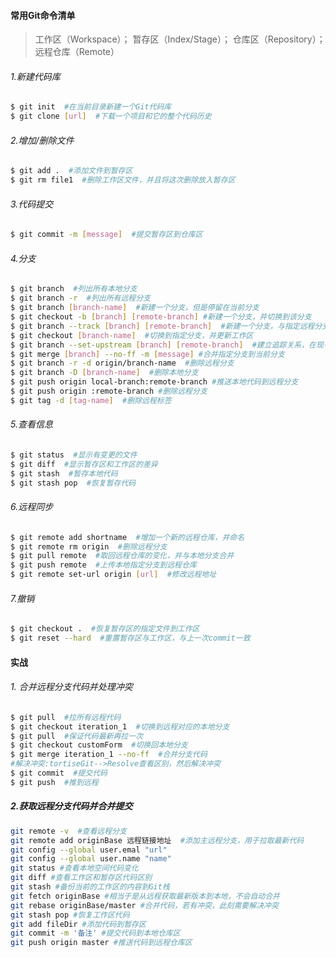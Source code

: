 #### 常用Git命令清单

> 工作区（Workspace）； 暂存区（Index/Stage）； 仓库区（Repository）； 远程仓库（Remote）

###### 1.新建代码库

```bash
$ git init  #在当前目录新建一个Git代码库
$ git clone [url]  #下载一个项目和它的整个代码历史
```

###### 2.增加/删除文件

```bash
$ git add .  #添加文件到暂存区
$ git rm file1  #删除工作区文件，并且将这次删除放入暂存区
```

###### 3.代码提交

```bash
$ git commit -m [message]  #提交暂存区到仓库区
```

###### 4.分支

```bash
$ git branch  #列出所有本地分支
$ git branch -r  #列出所有远程分支
$ git branch [branch-name]  #新建一个分支，但是停留在当前分支
$ git checkout -b [branch] [remote-branch] #新建一个分支，并切换到该分支
$ git branch --track [branch] [remote-branch]  #新建一个分支，与指定远程分支建立追踪关系
$ git checkout [branch-name]  #切换到指定分支，并更新工作区
$ git branch --set-upstream [branch] [remote-branch]  #建立追踪关系，在现有分支与指定远程分支之间
$ git merge [branch] --no-ff -m [message] #合并指定分支到当前分支
$ git branch -r -d origin/branch-name  #删除远程分支
$ git branch -D [branch-name]  #删除本地分支
$ git push origin local-branch:remote-branch #推送本地代码到远程分支
$ git push origin :remote-branch #删除远程分支
$ git tag -d [tag-name]  #删除远程标签
```

###### 5.查看信息

```bash
$ git status  #显示有变更的文件
$ git diff  #显示暂存区和工作区的差异
$ git stash  #暂存本地代码
$ git stash pop  #恢复暂存代码
```

###### 6.远程同步

```bash
$ git remote add shortname  #增加一个新的远程仓库，并命名
$ git remote rm origin  #删除远程分支
$ git pull remote  #取回远程仓库的变化，并与本地分支合并
$ git push remote  #上传本地指定分支到远程仓库
$ git remote set-url origin [url]  #修改远程地址
```

###### 7.撤销

```bash
$ git checkout .  #恢复暂存区的指定文件到工作区
$ git reset --hard  #重置暂存区与工作区，与上一次commit一致
```

#### 实战

###### 1. 合并远程分支代码并处理冲突

```bash
$ git pull  #拉所有远程代码
$ git checkout iteration_1  #切换到远程对应的本地分支
$ git pull  #保证代码最新再拉一次
$ git checkout customForm  #切换回本地分支
$ git merge iteration_1 --no-ff  #合并分支代码
#解决冲突:tortiseGit-->Resolve查看区别，然后解决冲突
$ git commit  #提交代码
$ git push  #推到远程
```

##### 2.获取远程分支代码并合并提交
```bash
git remote -v  #查看远程分支
git remote add originBase 远程链接地址  #添加主远程分支，用于拉取最新代码
git config --global user.emal "url"
git config --global user.name "name"
git status #查看本地空间代码变化
git diff #查看工作区和暂存区代码区别
git stash #备份当前的工作区的内容到Git栈
git fetch originBase #相当于是从远程获取最新版本到本地，不会自动合并
git rebase originBase/master #合并代码，若有冲突，此刻需要解决冲突
git stash pop #恢复工作区代码
git add fileDir #添加代码到暂存区
git commit -m '备注' #提交代码到本地仓库区
git push origin master #推送代码到远程仓库区
```
